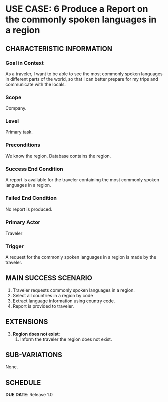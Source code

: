# USE CASE: 6 Produce a Report on the commonly spoken languages in a region

## CHARACTERISTIC INFORMATION

### Goal in Context

As a traveler, I want to be able to see the most commonly spoken languages in different parts of the world, so that I can better prepare for my trips and communicate with the locals.

### Scope

Company.

### Level

Primary task.

### Preconditions

We know the region. Database contains the region.

### Success End Condition

A report is available for the traveler containing the most commonly spoken languages in a region.

### Failed End Condition

No report is produced.

### Primary Actor

Traveler

### Trigger

A request for the commonly spoken languages in a region is made by the traveler.

## MAIN SUCCESS SCENARIO

1. Traveler requests commonly spoken languages in a region.
2. Select all countries in a region by code
3. Extract language information using country code.
4. Report is provided to traveler.

## EXTENSIONS

3. **Region does not exist**:
    1. Inform the traveler the region does not exist.

## SUB-VARIATIONS

None.

## SCHEDULE

**DUE DATE**: Release 1.0
